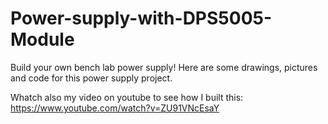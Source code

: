 # Power-supply-with-DPS5005-Module
Build your own bench lab power supply! Here are some drawings, pictures and code for this power supply project.

Whatch also my video on youtube to see how I built this: https://www.youtube.com/watch?v=ZU91VNcEsaY
